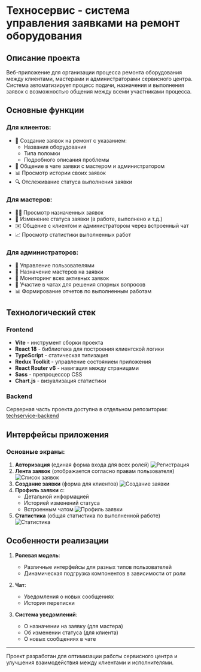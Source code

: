 # Техносервис - система управления заявками на ремонт оборудования

## Описание проекта

Веб-приложение для организации процесса ремонта оборудования между клиентами, мастерами и администраторами сервисного центра. Система автоматизирует процесс подачи, назначения и выполнения заявок с возможностью общения между всеми участниками процесса.

## Основные функции

### Для клиентов:
- 📝 Создание заявок на ремонт с указанием:
  - Названия оборудования
  - Типа поломки
  - Подробного описания проблемы
- 💬 Общение в чате заявки с мастером и администратором
- 📊 Просмотр истории своих заявок
- 🔍 Отслеживание статуса выполнения заявки

### Для мастеров:
- 👨‍🔧 Просмотр назначенных заявок
- 🔄 Изменение статуса заявки (в работе, выполнено и т.д.)
- ✉️ Общение с клиентом и администратором через встроенный чат
- 📈 Просмотр статистики выполненных работ

### Для администраторов:
- 👥 Управление пользователями
- 🎯 Назначение мастеров на заявки
- 👀 Мониторинг всех активных заявок
- 📩 Участие в чатах для решения спорных вопросов
- 📊 Формирование отчетов по выполненным работам

## Технологический стек

### Frontend
- **Vite** - инструмент сборки проекта
- **React 18** - библиотека для построения клиентской логики
- **TypeScript** - статическая типизация
- **Redux Toolkit** - управление состоянием приложения
- **React Router v6** - навигация между страницами
- **Sass** - препроцессор CSS
- **Chart.js** - визуализация статистики

### Backend
Серверная часть проекта доступна в отдельном репозитории:  
[techservice-backend](https://github.com/X5HR7/technoservice-backend)

## Интерфейсы приложения

### Основные экраны:
1. **Авторизация** (единая форма входа для всех ролей)
![Регистрация](./screenshots/register.png)
2. **Лента заявок** (отображается согласно правам пользователя)
![Список заявок](./screenshots/requests.png)
3. **Создание заявки** (форма для клиентов)
![Создание заявки](./screenshots/create-request.png)
4. **Профиль заявки** с:
   - Детальной информацией
   - Историей изменений статуса
   - Встроенным чатом
![Профиль заявки](./screenshots/request.png)
5. **Статистика** (общая статистика по выполненной работе)
![Статистика](./screenshots/diagram.png)

## Особенности реализации

1. **Ролевая модель**:
   - Различные интерфейсы для разных типов пользователей
   - Динамическая подгрузка компонентов в зависимости от роли

2. **Чат**:
   - Уведомления о новых сообщениях
   - История переписки

3. **Система уведомлений**:
   - О назначении на заявку (для мастера)
   - Об изменении статуса (для клиента)
   - О новых сообщениях в чате

---

Проект разработан для оптимизации работы сервисного центра и улучшения взаимодействия между клиентами и исполнителями.